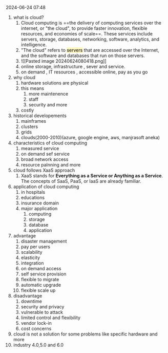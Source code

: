 2024-06-24 07:48

1. what is cloud?
	1. Cloud computing is ==the delivery of computing services over the internet, or "the cloud", to provide faster innovation, flexible resources, and economies of scale==. These services include servers, storage, databases, networking, software, analytics, and intelligence.
	2. "The cloud" refers to <mark style="background: #FFF3A3A6;">servers</mark> that are accessed over the Internet, and the software and databases that run on those servers.
	3. ![[Pasted image 20240624080418.png]]
	4. online storage, infrastructure , sever and service.
	5. on demand , IT resources , accessible online, pay as you go
2. why cloud
	1. hardware solutions are physical 
	2. this means 
		1. more maintenence
		2. staff
		3. security and more
	3. costly
3. historical developements
	1. mainframes
	2. clusters
	3. grids
	4. clouds(2000-2010)(azure, google engine, aws, manjrasoft aneka)
4. characteristics of cloud computing
	1. measured service
	2. on demand sef service
	3. broad network access
	4. resource palnning and more
5. cloud follows XaaS approach
	1.  XaaS stands for **Everything as a Service or Anything as a Service**. The concepts of SaaS, PaaS, or IaaS are already familiar.
6. application of cloud computing
	1. in hospitals
	2. educations
	3. insurance domain
	4. major application
		1. computing
		2. storage
		3. database
		4. application
7. advantage
	1. disaster management
	2. pay per users
	3. scalability
	4. elasticity
	5. integration
	6. on demand access
	7. self service provision
	8. flexible to migrate
	9. automatic upgrade
	10. flexible scale up
8. disadvantage
	1. downtime
	2. security and privacy
	3. vulnerable to attack
	4. limited control and flexibility
	5. vendor lock-in
	6. cost concerns
9. cloud is not a solution for some problems like specific hardware and more
10. industry 4.0,5.0 and 6.0